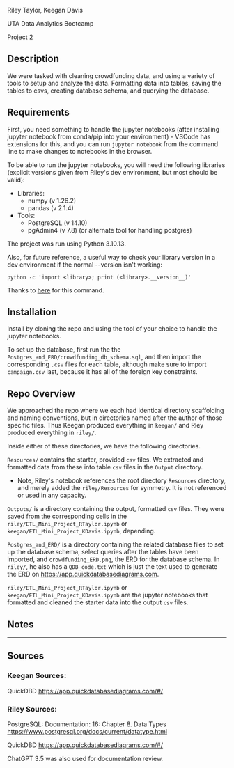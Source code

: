 Riley Taylor, Keegan Davis

UTA Data Analytics Bootcamp

Project 2



## Description

We were tasked with cleaning crowdfunding data, and using a variety of tools to setup and analyze the data. Formatting data into tables, saving the tables to csvs, creating database schema, and querying the database. 

## Requirements

First, you need something to handle the jupyter notebooks (after installing jupyter notebook from conda/pip into your environment) - VSCode has extensions for this, and you can run `jupyter notebook` from the command line to make changes to notebooks in the browser. 

To be able to run the jupyter notebooks, you will need the following libraries (explicit versions given from Riley's dev environment, but most should be valid):


-   Libraries: 
    - numpy (v 1.26.2)
    - pandas (v 2.1.4)
-   Tools:
    - PostgreSQL (v 14.10)
    - pgAdmin4 (v 7.8) (or alternate tool for handling postgres)


The project was run using Python 3.10.13. 

Also, for future reference, a useful way to check your library version in a dev environment if the normal --version isn't working:

```
python -c 'import <library>; print (<library>.__version__)'
```

Thanks to [here](https://stackoverflow.com/questions/32221694/how-to-know-which-version-of-pymongo-is-running-on-my-project) for this command.

## Installation

Install by cloning the repo and using the tool of your choice to handle the jupyter notebooks. 

To set up the database, first run the the `Postgres_and_ERD/crowdfunding_db_schema.sql`, and then import the corresponding `.csv` files for each table, although make sure to import `campaign.csv` last, because it has all of the foreign key constraints. 

## Repo Overview 

We approached the repo where we each had identical directory scaffolding and naming conventions, but in directories named after the author of those specific files. Thus Keegan produced everything in `keegan/` and Rley produced everything in `riley/`. 

Inside either of these directories, we have the following directories.

`Resources/` contains the starter, provided `csv` files. We extracted and formatted data from these into table `csv` files in the `Output` directory.
-   Note, Riley's notebook references the root directory `Resources` directory, and merely added the `riley/Resources` for symmetry. It is not referenced or used in any capacity.  

`Outputs/` is a directory containing the output, formatted `csv` files. They were saved from the corresponding cells in the `riley/ETL_Mini_Project_RTaylor.ipynb` or `keegan/ETL_Mini_Project_KDavis.ipynb`, depending. 

`Postgres_and_ERD/` is a directory containing the related database files to set up the database schema, select queries after the tables have been imported, and `crowdfunding_ERD.png`, the ERD for the database schema. In `riley/`, he also has a `QDB_code.txt` which is just the text used to generate the ERD on https://app.quickdatabasediagrams.com.

`riley/ETL_Mini_Project_RTaylor.ipynb` or `keegan/ETL_Mini_Project_KDavis.ipynb` are the jupyter notebooks that formatted and cleaned the starter data into the output `csv` files. 



## Notes





-----------------------------

## Sources 

### Keegan Sources:

QuickDBD
https://app.quickdatabasediagrams.com/#/

### Riley Sources:

PostgreSQL: Documentation: 16: Chapter 8. Data Types
https://www.postgresql.org/docs/current/datatype.html

QuickDBD
https://app.quickdatabasediagrams.com/#/

ChatGPT 3.5 was also used for documentation review. 